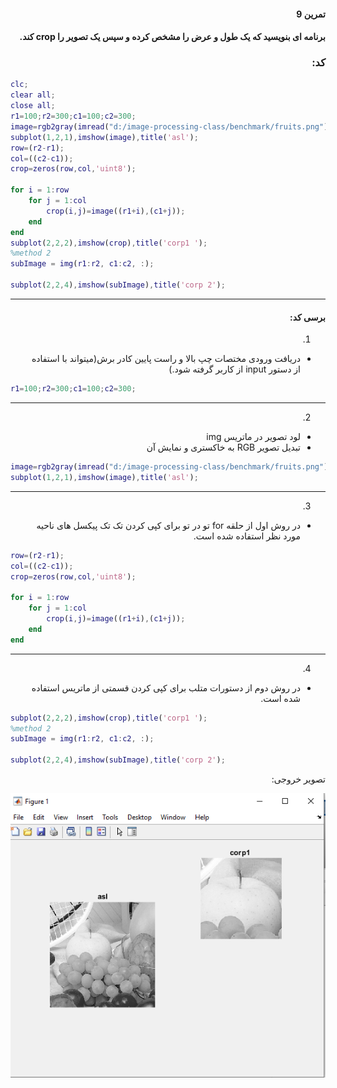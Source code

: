 <div dir="rtl">

#### تمرین 9
####  برنامه ای بنویسید که یک طول و عرض را مشخص کرده و سپس یک تصویر را crop کند.<br />



### کد:
</div>

```matlab
clc;
clear all;
close all;
r1=100;r2=300;c1=100;c2=300;
image=rgb2gray(imread("d:/image-processing-class/benchmark/fruits.png"));
subplot(1,2,1),imshow(image),title('asl');
row=(r2-r1);
col=((c2-c1));
crop=zeros(row,col,'uint8');

for i = 1:row
    for j = 1:col
        crop(i,j)=image((r1+i),(c1+j));
    end
end
subplot(2,2,2),imshow(crop),title('corp1 ');
%method 2
subImage = img(r1:r2, c1:c2, :);

subplot(2,2,4),imshow(subImage),title('corp 2');

```
---
<div dir="rtl">

#### برسی کد:
1. 
- دریافت ورودی مختصات چپ بالا و راست پایین کادر برش(میتواند با استفاده از دستور input از کاربر گرفته شود.)<br/>
</div>

```matlab
r1=100;r2=300;c1=100;c2=300;
```
---
<div dir="rtl">

2.
-  لود تصویر در ماتریس img <br />
-  تبدیل تصویر RGB به خاکستری و نمایش آن
</div>

```matlab
image=rgb2gray(imread("d:/image-processing-class/benchmark/fruits.png"));
subplot(1,2,1),imshow(image),title('asl');
```
---
<div dir="rtl">

3.
-  در روش اول از حلقه for تو در تو برای کپی کردن تک تک پیکسل های ناحیه مورد نظر استفاده شده است.
</div>

```matlab
row=(r2-r1);
col=((c2-c1));
crop=zeros(row,col,'uint8');

for i = 1:row
    for j = 1:col
        crop(i,j)=image((r1+i),(c1+j));
    end
end
```
---
<div dir="rtl">

4.
-  در روش دوم از دستورات متلب برای کپی کردن قسمتی از ماتریس استفاده شده است.
</div>

```matlab
subplot(2,2,2),imshow(crop),title('corp1 ');
%method 2
subImage = img(r1:r2, c1:c2, :);

subplot(2,2,4),imshow(subImage),title('corp 2');

```
<div dir="rtl">
تصویر خروجی:<br />
</div>

![Image of Yaktocat](Resulte.PNG)

